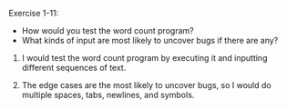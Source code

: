 Exercise 1-11: 
- How would you test the word count program? 
- What kinds of input are most likely to uncover bugs if there are any?

1) I would test the word count program by executing it and inputting different sequences of text.

2) The edge cases are the most likely to uncover bugs, so I would do multiple spaces, tabs, newlines, and symbols.
